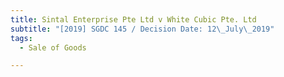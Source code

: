 ```yaml
---
title: Sintal Enterprise Pte Ltd v White Cubic Pte. Ltd
subtitle: "[2019] SGDC 145 / Decision Date: 12\_July\_2019"
tags:
  - Sale of Goods

---
```

